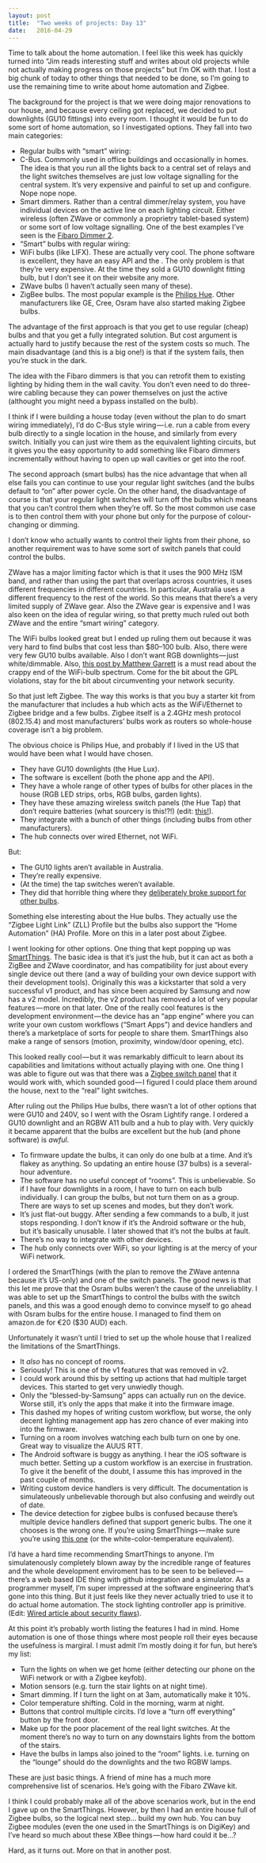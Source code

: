 ```yaml
---
layout:	post
title:	"Two weeks of projects: Day 13"
date:	2016-04-29
---
```


  Time to talk about the home automation. I feel like this week has quickly turned into “Jim reads interesting stuff and writes about old projects while not actually making progress on those projects” but I’m OK with that. I lost a big chunk of today to other things that needed to be done, so I’m going to use the remaining time to write about home automation and Zigbee.

The background for the project is that we were doing major renovations to our house, and because every ceiling got replaced, we decided to put downlights (GU10 fittings) into every room. I thought it would be fun to do some sort of home automation, so I investigated options. They fall into two main categories:

* Regular bulbs with “smart” wiring:
* C-Bus. Commonly used in office buildings and occasionally in homes. The idea is that you run all the lights back to a central set of relays and the light switches themselves are just low voltage signalling for the central system. It’s very expensive and painful to set up and configure. Nope nope nope.
* Smart dimmers. Rather than a central dimmer/relay system, you have individual devices on the active line on each lighting circuit. Either wireless (often ZWave or commonly a proprietry tablet-based system) or some sort of low voltage signalling. One of the best examples I’ve seen is the [Fibaro Dimmer 2](http://www.fibaro.com/uk/the-fibaro-system/rgbw-controller).
* “Smart” bulbs with regular wiring:
* WiFi bulbs (like LIFX). These are actually very cool. The phone software is excellent, they have an easy API and the . The only problem is that they’re very expensive. At the time they sold a GU10 downlight fitting bulb, but I don’t see it on their website any more.
* ZWave bulbs (I haven’t actually seen many of these).
* ZigBee bulbs. The most popular example is the [Philips Hue](http://www2.meethue.com/en-au/). Other manufacturers like GE, Cree, Osram have also started making Zigbee bulbs.

The advantage of the first approach is that you get to use regular (cheap) bulbs and that you get a fully integrated solution. But cost argument is actually hard to justify because the rest of the system costs so much. The main disadvantage (and this is a big one!) is that if the system fails, then you’re stuck in the dark.

The idea with the Fibaro dimmers is that you can retrofit them to existing lighting by hiding them in the wall cavity. You don’t even need to do three-wire cabling because they can power themselves on just the active (althought you might need a bypass installed on the bulb).

I think if I were building a house today (even without the plan to do smart wiring immediately), I’d do C-Bus style wiring — i.e. run a cable from every bulb directly to a single location in the house, and similarly from every switch. Initially you can just wire them as the equivalent lighting circuits, but it gives you the easy opportunity to add something like Fibaro dimmers incrementally without having to open up wall cavities or get into the roof.

The second approach (smart bulbs) has the nice advantage that when all else fails you can continue to use your regular light switches (and the bulbs default to “on” after power cycle. On the other hand, the disadvantage of course is that your regular light switches will turn off the bulbs which means that you can’t control them when they’re off. So the most common use case is to then control them with your phone but only for the purpose of colour-changing or dimming.

I don’t know who actually wants to control their lights from their phone, so another requirement was to have some sort of switch panels that could control the bulbs.

ZWave has a major limiting factor which is that it uses the 900 MHz ISM band, and rather than using the part that overlaps across countries, it uses different frequencies in different countries. In particular, Australia uses a different frequency to the rest of the world. So this means that there’s a very limited supply of ZWave gear. Also the ZWave gear is expensive and I was also keen on the idea of regular wiring, so that pretty much ruled out both ZWave and the entire “smart wiring” category.

The WiFi bulbs looked great but I ended up ruling them out because it was very hard to find bulbs that cost less than $80–100 bulb. Also, there were very few GU10 bulbs available. Also I don’t want RGB downlights — just white/dimmable. Also, [this post by Matthew Garrett](https://mjg59.dreamwidth.org/40397.html) is a must read about the crappy end of the WiFi-bulb spectrum. Come for the bit about the GPL violations, stay for the bit about circumventing your network security.

So that just left Zigbee. The way this works is that you buy a starter kit from the manufacturer that includes a hub which acts as the WiFi/Ethernet to Zigbee bridge and a few bulbs. Zigbee itself is a 2.4GHz mesh protocol (802.15.4) and most manufacturers’ bulbs work as routers so whole-house coverage isn’t a big problem.

The obvious choice is Philips Hue, and probably if I lived in the US that would have been what I would have chosen.

* They have GU10 downlights (the Hue Lux).
* The software is excellent (both the phone app and the API).
* They have a whole range of other types of bulbs for other places in the house (RGB LED strips, orbs, RGB bulbs, garden lights).
* They have these amazing wireless switch panels (the Hue Tap) that don’t require batteries (what sourcery is this!?!) (edit: [this!](https://www.enocean.com/en/enocean_modules_2.4ghz/ptm-215ze/)).
* They integrate with a bunch of other things (including bulbs from other manufacturers).
* The hub connects over wired Ethernet, not WiFi.

But:

* The GU10 lights aren’t available in Australia.
* They’re really expensive.
* (At the time) the tap switches weren’t available.
* They did that horrible thing where they [deliberately broke support for other bulbs](http://www.cnet.com/au/news/philips-hue-reverses-course-will-continue-to-work-with-third-party-bulbs/).

Something else interesting about the Hue bulbs. They actually use the “Zigbee Light Link” (ZLL) Profile but the bulbs also support the “Home Automation” (HA) Profile. More on this in a later post about Zigbee.

I went looking for other options. One thing that kept popping up was [SmartThings](https://www.smartthings.com/). The basic idea is that it’s just the hub, but it can act as both a ZigBee and ZWave coordinator, and has compatibility for just about every single device out there (and a way of building your own device support with their development tools). Originally this was a kickstarter that sold a very successful v1 product, and has since been acquired by Samsung and now has a v2 model. Incredibly, the v2 product has removed a lot of very popular features — more on that later. One of the really cool features is the development environment — the device has an “app engine” where you can write your own custom workflows (“Smart Apps”) and device handlers and there’s a marketplace of sorts for people to share them. SmartThings also make a range of sensors (motion, proximity, window/door opening, etc).

This looked really cool — but it was remarkably difficult to learn about its capabilities and limitations without actually playing with one. One thing I was able to figure out was that there was a [Zigbee switch panel](http://smartenit.com/product/zbws3b/) that it would work with, which sounded good — I figured I could place them around the house, next to the “real” light switches.

After ruling out the Philips Hue bulbs, there wasn’t a lot of other options that were GU10 and 240V, so I went with the Osram Lightify range. I ordered a GU10 downlight and an RGBW A11 bulb and a hub to play with. Very quickly it became apparent that the bulbs are excellent but the hub (and phone software) is *awful*.

* To firmware update the bulbs, it can only do one bulb at a time. And it’s flakey as anything. So updating an entire house (37 bulbs) is a several-hour adventure.
* The software has no useful concept of “rooms”. This is unbelievable. So if I have four downlights in a room, I have to turn on each bulb individually. I can group the bulbs, but not turn them on as a group. There are ways to set up scenes and modes, but they don’t work.
* It’s just flat-out buggy. After sending a few commands to a bulb, it just stops responding. I don’t know if it’s the Android software or the hub, but it’s basically unusable. I later showed that it’s not the bulbs at fault.
* There’s no way to integrate with other devices.
* The hub only connects over WiFi, so your lighting is at the mercy of your WiFi network.

I ordered the SmartThings (with the plan to remove the ZWave antenna because it’s US-only) and one of the switch panels. The good news is that this let me prove that the Osram bulbs weren’t the cause of the unreliablity. I was able to set up the SmartThings to control the bulbs with the switch panels, and this was a good enough demo to convince myself to go ahead with Osram bulbs for the entire house. I managed to find them on amazon.de for €20 ($30 AUD) each.

Unfortunately it wasn’t until I tried to set up the whole house that I realized the limitations of the SmartThings.

* It *also* has no concept of rooms.
* Seriously! This is one of the v1 features that was removed in v2.
* I could work around this by setting up actions that had multiple target devices. This started to get very unwiedly though.
* Only the “blessed-by-Samsung” apps can actually run on the device. Worse still, it’s only the apps that make it into the firmware image.
* This dashed my hopes of writing custom workflow, but worse, the only decent lighting management app has zero chance of ever making into into the firmware.
* Turning on a room involves watching each bulb turn on one by one. Great way to visualize the AUUS RTT.
* The Android software is buggy as anything. I hear the iOS software is much better. Setting up a custom workflow is an exercise in frustration. To give it the benefit of the doubt, I assume this has improved in the past couple of months.
* Writing custom device handlers is very difficult. The documentation is simulateously unbelievable thorough but also confusing and weirdly out of date.
* The device detection for zigbee bulbs is confused because there’s multiple device handlers defined that support generic bulbs. The one it chooses is the wrong one. If you’re using SmartThings — make sure you’re using [this one](https://github.com/SmartThingsCommunity/SmartThingsPublic/tree/master/devicetypes/smartthings/zigbee-rgbw-bulb.src) (or the white-color-temperature equivalent).

I’d have a hard time recommending SmartThings to anyone. I’m simulatenously completely blown away by the incredible range of features and the whole development enviroment has to be seen to be believed — there’s a web based IDE thing with github integration and a simulator. As a programmer myself, I’m super impressed at the software engineering that’s gone into this thing. But it just feels like they never actually tried to use it to do actual home automation. The stock lighting controller app is primitive. (Edit: [Wired article about security flaws](https://www.wired.com/2016/05/flaws-samsungs-smart-home-let-hackers-unlock-doors-set-off-fire-alarms/)).

At this point it’s probably worth listing the features I had in mind. Home automation is one of those things where most people roll their eyes because the usefulness is margiral. I must admit I’m mostly doing it for fun, but here’s my list:

* Turn the lights on when we get home (either detecting our phone on the WiFi network or with a Zigbee keyfob).
* Motion sensors (e.g. turn the stair lights on at night time).
* Smart dimming. If I turn the light on at 3am, automatically make it 10%.
* Color temperature shifting. Cold in the morning, warm at night.
* Buttons that control multiple circits. I’d love a “turn off everything” button by the front door.
* Make up for the poor placement of the real light switches. At the moment there’s no way to turn on any downstairs lights from the bottom of the stairs.
* Have the bulbs in lamps also joined to the “room” lights. i.e. turning on the “lounge” should do the downlights and the two RGBW lamps.

These are just basic things. A friend of mine has a much more comprehensive list of scenarios. He’s going with the Fibaro ZWave kit.

I think I could probably make all of the above scenarios work, but in the end I gave up on the SmartThings. However, by then I had an entire house full of Zigbee bulbs, so the logical next step… build my own hub. You can buy Zigbee modules (even the one used in the SmartThings is on DigiKey) and I’ve heard so much about these XBee things — how hard could it be…?

Hard, as it turns out. More on that in another post.
